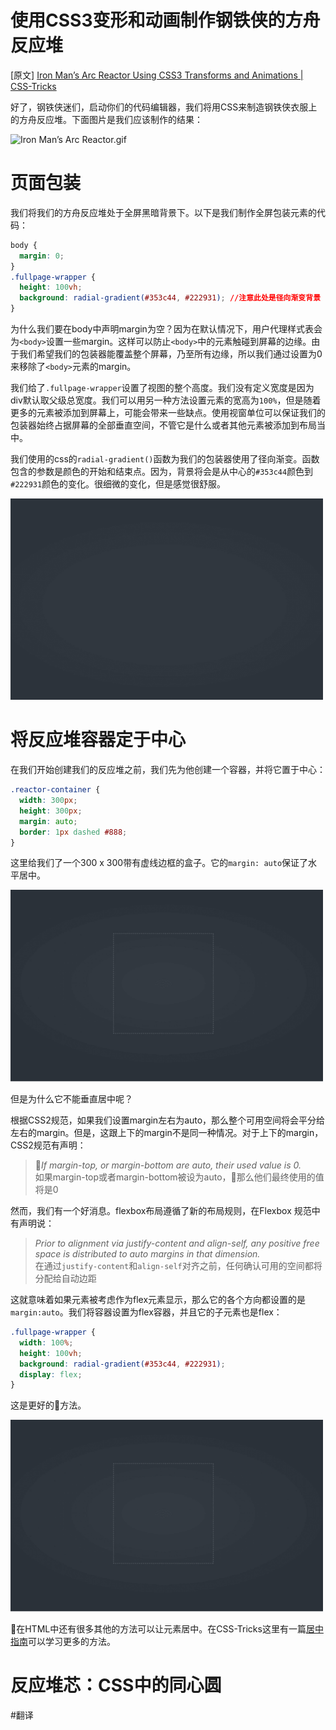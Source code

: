 # 使用CSS3变形和动画制作钢铁侠的方舟反应堆
[原文] [Iron Man’s Arc Reactor Using CSS3 Transforms and Animations | CSS-Tricks](https://css-tricks.com/iron-mans-arc-reactor-using-css3-transforms-and-animations/)

好了，钢铁侠迷们，启动你们的代码编辑器，我们将用CSS来制造钢铁侠衣服上的方舟反应堆。下面图片是我们应该制作的结果：

![Iron Man’s Arc Reactor.gif](../assets/Iron%20Man’s%20Arc%20Reactor.gif)

# 页面包装

我们将我们的方舟反应堆处于全屏黑暗背景下。以下是我们制作全屏包装元素的代码：

``` css
body {
  margin: 0;
}
.fullpage-wrapper {
  height: 100vh;
  background: radial-gradient(#353c44, #222931); //注意此处是径向渐变背景
}
```

为什么我们要在body中声明margin为空？因为在默认情况下，用户代理样式表会为`<body>`设置一些margin。这样可以防止`<body>`中的元素触碰到屏幕的边缘。由于我们希望我们的包装器能覆盖整个屏幕，乃至所有边缘，所以我们通过设置为0来移除了`<body>`元素的margin。

我们给了`.fullpage-wrapper`设置了视图的整个高度。我们没有定义宽度是因为div默认取父级总宽度。我们可以用另一种方法设置元素的宽高为`100%`，但是随着更多的元素被添加到屏幕上，可能会带来一些缺点。使用视窗单位可以保证我们的包装器始终占据屏幕的全部垂直空间，不管它是什么或者其他元素被添加到布局当中。

我们使用的css的`radial-gradient()`函数为我们的包装器使用了径向渐变。函数包含的参数是颜色的开始和结束点。因为，背景将会是从中心的`#353c44`颜色到`#222931`颜色的变化。很细微的变化，但是感觉很舒服。

<!-- ![](../assets/WX20180404-170830@2x.png =100x20) -->
<img src="../assets/WX20180404-170830@2x.png" width="500">

# 将反应堆容器定于中心

在我们开始创建我们的反应堆之前，我们先为他创建一个容器，并将它置于中心：

```css
.reactor-container {
  width: 300px;
  height: 300px;
  margin: auto;
  border: 1px dashed #888;
}
```

这里给我们了一个300 x 300带有虚线边框的盒子。它的`margin: auto`保证了水平居中。

<img src="../assets/WX20180404-172158@2x.png" width="500">

但是为什么它不能垂直居中呢？

根据CSS2规范，如果我们设置margin左右为auto，那么整个可用空间将会平分给左右的margin。但是，这跟上下的margin不是同一种情况。对于上下的margin，CSS2规范有声明：

> *If margin-top, or margin-bottom are auto, their used value is 0.* <br /> 如果margin-top或者margin-bottom被设为auto，那么他们最终使用的值将是0

然而，我们有一个好消息。flexbox布局遵循了新的布局规则，在Flexbox 规范中有声明说：

> *Prior to alignment via justify-content and align-self, any positive free space is distributed to auto margins in that dimension.* <br /> 在通过`justify-content`和`align-self`对齐之前，任何确认可用的空间都将分配给自动边距

这就意味着如果元素被考虑作为flex元素显示，那么它的各个方向都设置的是`margin:auto`。我们将容器设置为flex容器，并且它的子元素也是flex：
```css
.fullpage-wrapper {
  width: 100%;
  height: 100vh;
  background: radial-gradient(#353c44, #222931);
  display: flex;
}
```
这是更好的方法。

<img src="../assets/WX20180404-172158@2x.png" width="500">

在HTML中还有很多其他的方法可以让元素居中。在CSS-Tricks这里有一篇[居中指南](https://css-tricks.com/centering-css-complete-guide/)可以学习更多的方法。

# 反应堆芯：CSS中的同心圆


#翻译